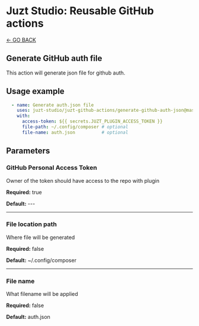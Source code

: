 # Juzt Studio: Reusable GitHub actions

[← GO BACK](../README.md)

## Generate GitHub auth file

This action will generate json file for github auth. 

## Usage example

```yaml
  - name: Generate auth.json file
    uses: juzt-studio/juzt-github-actions/generate-github-auth-json@master
    with:
      access-token: ${{ secrets.JUZT_PLUGIN_ACCESS_TOKEN }}
      file-path: ~/.config/composer # optional
      file-name: auth.json          # optional
```

## Parameters



### GitHub Personal Access Token 

Owner of the token should have access to the repo with plugin

**Required:** true  

**Default:** ---

---

### File location path

Where file will be generated

**Required:** false

**Default:** ~/.config/composer

---

### File name

What filename will be applied 

**Required:** false

**Default:** auth.json

